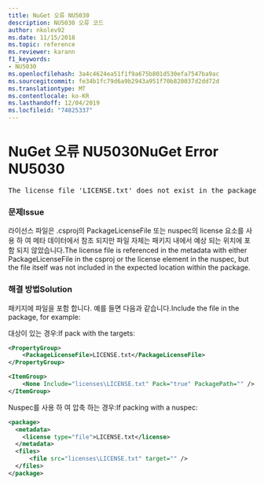 ```yaml
---
title: NuGet 오류 NU5030
description: NU5030 오류 코드
author: nkolev92
ms.date: 11/15/2018
ms.topic: reference
ms.reviewer: karann
f1_keywords:
- NU5030
ms.openlocfilehash: 3a4c4624ea51f1f9a675b801d530efa7547ba9ac
ms.sourcegitcommit: fe34b1fc79d6a9b2943a951f70b820037d2dd72d
ms.translationtype: MT
ms.contentlocale: ko-KR
ms.lasthandoff: 12/04/2019
ms.locfileid: "74825337"
---
```

# <a name="nuget-error-nu5030"></a><span data-ttu-id="72c69-103">NuGet 오류 NU5030</span><span class="sxs-lookup"><span data-stu-id="72c69-103">NuGet Error NU5030</span></span>
<pre>The license file 'LICENSE.txt' does not exist in the package.</pre>

### <a name="issue"></a><span data-ttu-id="72c69-104">문제</span><span class="sxs-lookup"><span data-stu-id="72c69-104">Issue</span></span>

<span data-ttu-id="72c69-105">라이선스 파일은 .csproj의 PackageLicenseFile 또는 nuspec의 license 요소를 사용 하 여 메타 데이터에서 참조 되지만 파일 자체는 패키지 내에서 예상 되는 위치에 포함 되지 않았습니다.</span><span class="sxs-lookup"><span data-stu-id="72c69-105">The license file is referenced in the metadata with either PackageLicenseFile in the csproj or the license element in the nuspec, but the file itself was not included in the expected location within the package.</span></span>


### <a name="solution"></a><span data-ttu-id="72c69-106">해결 방법</span><span class="sxs-lookup"><span data-stu-id="72c69-106">Solution</span></span>

<span data-ttu-id="72c69-107">패키지에 파일을 포함 합니다. 예를 들면 다음과 같습니다.</span><span class="sxs-lookup"><span data-stu-id="72c69-107">Include the file in the package, for example:</span></span>

<span data-ttu-id="72c69-108">대상이 있는 경우:</span><span class="sxs-lookup"><span data-stu-id="72c69-108">If pack with the targets:</span></span>

```xml
<PropertyGroup>
    <PackageLicenseFile>LICENSE.txt</PackageLicenseFile>
</PropertyGroup>

<ItemGroup>
    <None Include="licenses\LICENSE.txt" Pack="true" PackagePath="" />
</ItemGroup>
```

<span data-ttu-id="72c69-109">Nuspec를 사용 하 여 압축 하는 경우:</span><span class="sxs-lookup"><span data-stu-id="72c69-109">If packing with a nuspec:</span></span>

```xml
<package>
  <metadata>
    <license type="file">LICENSE.txt</license>
  </metadata>
  <files>
      <file src="licenses\LICENSE.txt" target="" />
  </files>
</package>
```
